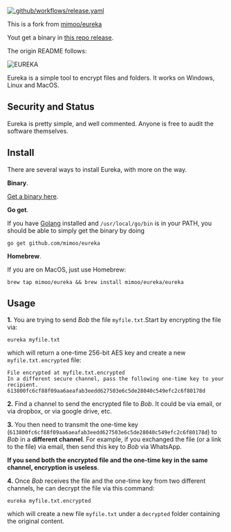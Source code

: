 
[![.github/workflows/release.yaml](https://github.com/JohnieXu/eureka/actions/workflows/release.yaml/badge.svg)](https://github.com/JohnieXu/eureka/actions/workflows/release.yaml)

This is a fork from [mimoo/eureka](https://github.com/mimoo/eureka)

Yout get a binary in [this repo release](https://github.com/JohnieXu/eureka/releases).

The origin README follows:

![EUREKA](https://i.imgur.com/qSscFjx.png)

Eureka is a simple tool to encrypt files and folders. It works on Windows, Linux and MacOS.


## Security and Status

Eureka is pretty simple, and well commented. Anyone is free to audit the software themselves.

## Install

There are several ways to install Eureka, with more on the way.

**Binary**.

[Get a binary here](https://github.com/mimoo/eureka/releases).

**Go get**.

If you have [Golang](https://golang.org/) installed and `/usr/local/go/bin` is in your PATH, you should be able to simply get the binary by doing

```
go get github.com/mimoo/eureka
```

**Homebrew**.

If you are on MacOS, just use Homebrew:

```
brew tap mimoo/eureka && brew install mimoo/eureka/eureka
```

## Usage

**1.** You are trying to send *Bob* the file `myfile.txt`.Start by encrypting the file via:

```
eureka myfile.txt
```

which will return a one-time 256-bit AES key and create a new `myfile.txt.encrypted` file:

```
File encrypted at myfile.txt.encrypted
In a different secure channel, pass the following one-time key to your recipient.
613800fc6cf88f09aa6aeafab3eedd627503e6c5de28040c549efc2c6f80178d
```

**2.** Find a channel to send the encrypted file to *Bob*. It could be via email, or via dropbox, or via google drive, etc.

**3.** You then need to transmit the one-time key (`613800fc6cf88f09aa6aeafab3eedd627503e6c5de28040c549efc2c6f80178d`) to *Bob* in a **different channel**. For example, if you exchanged the file (or a link to the file) via email, then send this key to *Bob* via WhatsApp.

**If you send both the encrypted file and the one-time key in the same channel, encryption is useless**.

**4.** Once *Bob* receives the file and the one-time key from two different channels, he can decrypt the file via this command:

```
eureka myfile.txt.encrypted
```

which will create a new file `myfile.txt` under a `decrypted` folder containing the original content.
